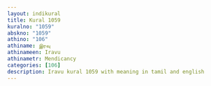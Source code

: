 ```yaml
---
layout: indikural
title: Kural 1059
kuralno: "1059"
abskno: "1059"
athino: "106"
athiname: இரவு
athinameen: Iravu
athinametr: Mendicancy
categories: [106]
description: Iravu kural 1059 with meaning in tamil and english 
---
```


